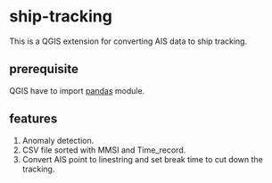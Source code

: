 # ship-tracking
This is a QGIS extension for converting AIS data to ship tracking.

## prerequisite
QGIS have to import [pandas](https://pandas.pydata.org/) module.

## features
1. Anomaly detection.
2. CSV file sorted with MMSI and Time_record.
3. Convert AIS point to linestring and set break time to cut down the tracking.
